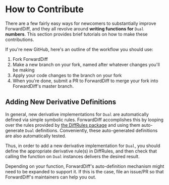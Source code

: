 # How to Contribute

There are a few fairly easy ways for newcomers to substantially improve ForwardDiff, and
they all revolve around **writing functions for** `Dual` **numbers**. This section
provides brief tutorials on how to make these contributions.

If you're new GitHub, here's an outline of the workflow you should use:

1. Fork ForwardDiff
2. Make a new branch on your fork, named after whatever changes you'll be making
3. Apply your code changes to the branch on your fork
4. When you're done, submit a PR to ForwardDiff to merge your fork into ForwardDiff's master branch.

## Adding New Derivative Definitions

In general, new derivative implementations for `Dual` are automatically defined via simple
symbolic rules. ForwardDiff accomplishes this by looping over the rules provided by
[the DiffRules package](https://github.com/JuliaDiff/DiffRules.jl) and using them
auto-generate `Dual` definitions. Conveniently, these auto-generated definitions are also
automatically tested.

Thus, in order to add a new derivative implementation for `Dual`, you should define the
appropriate derivative rule(s) in DiffRules, and then check that calling the function on
`Dual` instances delivers the desired result.

Depending on your function, ForwardDiff's auto-definition mechanism might need to be
expanded to support it. If this is the case, file an issue/PR so that ForwardDiff's
maintainers can help you out.
